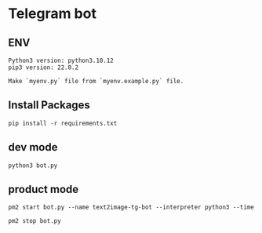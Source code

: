 # Telegram bot

## ENV

```
Python3 version: python3.10.12
pip3 version: 22.0.2
```

```text
Make `myenv.py` file from `myenv.example.py` file.
```

## Install Packages

```
pip install -r requirements.txt
```

## dev mode

```
python3 bot.py
```

## product mode

```
pm2 start bot.py --name text2image-tg-bot --interpreter python3 --time
```
```
pm2 stop bot.py
```
